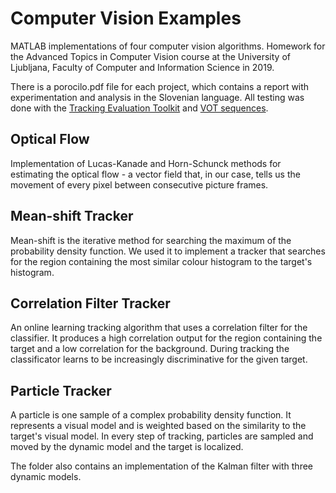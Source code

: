 # Computer Vision Examples

MATLAB implementations of four computer vision algorithms. Homework for the Advanced Topics in Computer Vision course at the University of Ljubljana, Faculty of Computer and Information Science in 2019.

There is a porocilo.pdf file for each project, which contains a report with experimentation and analysis in the Slovenian language. 
All testing was done with the [Tracking Evaluation Toolkit](https://github.com/alanlukezic/tracking-toolkit-lite) and [VOT sequences](http://www.votchallenge.net/challenges.html).

## Optical Flow
Implementation of Lucas-Kanade and Horn-Schunck methods for estimating the optical flow - a vector field that, in our case, tells us the movement of every pixel between consecutive picture frames. 

## Mean-shift Tracker
Mean-shift is the iterative method for searching the maximum of the probability density function. We used it to implement a tracker that searches for the region containing the most similar colour histogram to the target's histogram. 

## Correlation Filter Tracker
An online learning tracking algorithm that uses a correlation filter for the classifier. It produces a high correlation output for the region containing the target and a low correlation for the background. During tracking the classificator learns to be increasingly discriminative for the given target.

## Particle Tracker
A particle is one sample of a complex probability density function. It represents a visual model and is weighted based on the similarity to the target's visual model. In every step of tracking, particles are sampled and moved by the dynamic model and the target is localized.

The folder also contains an implementation of the Kalman filter with three dynamic models. 
